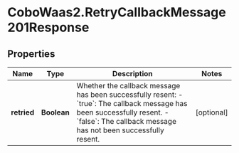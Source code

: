# CoboWaas2.RetryCallbackMessage201Response

## Properties

Name | Type | Description | Notes
------------ | ------------- | ------------- | -------------
**retried** | **Boolean** | Whether the callback message has been successfully resent: - &#x60;true&#x60;: The callback message has been successfully resent. - &#x60;false&#x60;: The callback message has not been successfully resent.  | [optional] 


